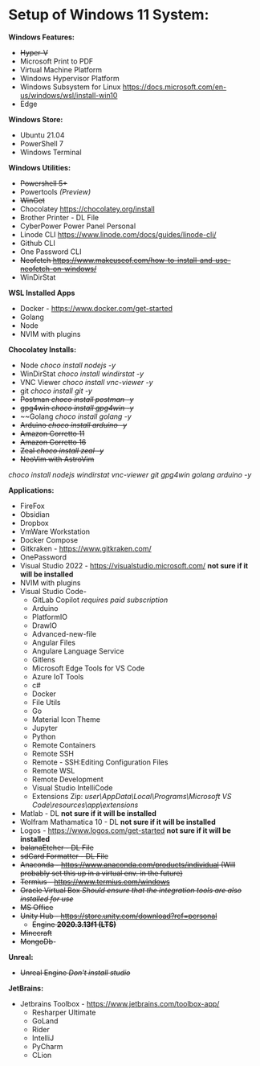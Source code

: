 # Setup of Windows 11 System:

**Windows Features:**
- ~~Hyper-V~~
- Microsoft Print to PDF
- Virtual Machine Platform
- Windows Hypervisor Platform
- Windows Subsystem for Linux https://docs.microsoft.com/en-us/windows/wsl/install-win10
- Edge

**Windows Store:**
- Ubuntu 21.04
- PowerShell 7
- Windows Terminal
  
**Windows Utilities:**
- ~~Powershell 5+~~
- Powertools _(Preview)_
- ~~WinGet~~
- Chocolatey https://chocolatey.org/install
- Brother Printer - DL File
- CyberPower Power Panel Personal
- Linode CLI https://www.linode.com/docs/guides/linode-cli/
- Github CLI
- One Password CLI
- ~~Neofetch https://www.makeuseof.com/how-to-install-and-use-neofetch-on-windows/~~
- WinDirStat

**WSL Installed Apps**
- Docker - https://www.docker.com/get-started
- Golang
- Node
- NVIM with plugins
    
**Chocolatey Installs:**
- Node _choco install nodejs -y_
- WinDirStat _choco install windirstat -y_
- VNC Viewer _choco install vnc-viewer -y_
- git _choco install git -y_
- ~~Postman _choco install postman -y_~~
- ~~gpg4win _choco install gpg4win -y_~~
- ~~Golang _choco install golang -y_
- ~~Arduino _choco install arduino -y_~~
- ~~Amazon Corretto 11~~
- ~~Amazon Corretto 16~~
- ~~Zeal _choco install zeal -y_~~
- ~~NeoVim with AstroVim~~

_choco install nodejs windirstat vnc-viewer git gpg4win golang arduino -y_
  
**Applications:**

- FireFox
- Obsidian
- Dropbox
- VmWare Workstation
- Docker Compose
- Gitkraken - https://www.gitkraken.com/
- OnePassword
- Visual Studio 2022 - https://visualstudio.microsoft.com/ __not sure if it will be installed__
- NVIM with plugins
- Visual Studio Code- 
  - GitLab Copilot _requires paid subscription_ 
  - Arduino
  - PlatformIO
  - DrawIO
  - Advanced-new-file
  - Angular Files
  - Angulare Language Service
  - Gitlens
  - Microsoft Edge Tools for VS Code
  - Azure IoT Tools
  - c#
  - Docker
  - File Utils
  - Go
  - Material Icon Theme
  - Jupyter
  - Python
  - Remote Containers
  - Remote SSH
  - Remote - SSH:Editing Configuration Files
  - Remote WSL
  - Remote Development
  - Visual Studio IntelliCode
  - Extensions Zip: _user\AppData\Local\Programs\Microsoft VS Code\resources\app\extensions_
- Matlab - DL __not sure if it will be installed__
- Wolfram Mathamatica 10 - DL __not sure if it will be installed__
- Logos - https://www.logos.com/get-started __not sure if it will be installed__
- ~~balanaEtcher - DL File~~
- ~~sdCard Formatter - DL File~~
- ~~Anaconda - https://www.anaconda.com/products/individual (Will probably set this up in a virtual env. in the future)~~
- ~~Termius - https://www.termius.com/windows~~
- ~~Oracle Virtual Box _Should ensure that the integration tools are also installed for use_~~
- ~~MS Office~~ 
- ~~Unity Hub - https://store.unity.com/download?ref=personal~~
  - ~~Engine **2020.3.13f1 (LTS)**~~
- ~~Minecraft~~
- ~~MongoDb~~- 

**Unreal:**
- ~~Unreal Engine _Don't install studio_~~

**JetBrains:**
- Jetbrains Toolbox - https://www.jetbrains.com/toolbox-app/
  - Resharper Ultimate
  - GoLand
  - Rider
  - IntelliJ
  - PyCharm
  - CLion
